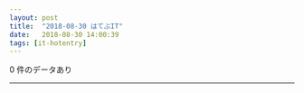 ```yaml
---
layout: post
title:  "2018-08-30 はてぶIT"
date:   2018-08-30 14:00:39
tags: [it-hotentry]
---
```

0 件のデータあり

<hr>
